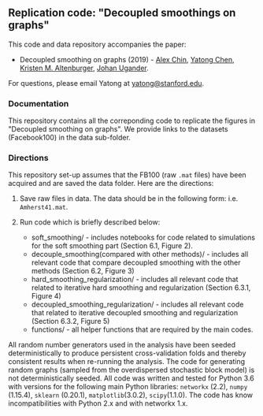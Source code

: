 ## Replication code: "Decoupled smoothings on graphs"

This code and data repository accompanies the paper:

* Decoupled smoothing on graphs (2019) - [Alex Chin](https://ajchin.github.io/), [Yatong Chen](https://github.com/YatongChen/), [Kristen M. Altenburger](http://kaltenburger.github.io/), [Johan Ugander](https://web.stanford.edu/~jugander/).

For questions, please email Yatong at yatong@stanford.edu.

### Documentation

This repository contains all the correponding code to replicate the figures in "Decoupled smoothing on graphs". We provide links to the datasets (Facebook100) in the data sub-folder.


### Directions

This repository set-up assumes that the FB100 (raw `.mat` files) have been acquired and are saved the data folder. Here are the directions:

1. Save raw files in data. The data should be in the following form: i.e. `Amherst41.mat`.

2. Run code which is briefly described below:
   * soft_smoothing/ - includes notebooks for code related to simulations for the soft smoothing part (Section 6.1, Figure 2).
   * decouple_smoothing(compared with other methods)/ - includes all relevant code that compare decoupled smoothing with the other methods (Section 6.2, Figure 3)
   * hard_smoothing_regularization/ - includes all relevant code that related to iterative hard smoothing and regularization (Section 6.3.1, Figure 4)
   * decoupled_smoothing_regularization/ - includes all relevant code that related to iterative decoupled smoothing and regularization (Section 6.3.2, Figure 5)
   * functions/ - all helper functions that are required by the main codes.

All random number generators used in the analysis have been seeded deterministically to produce persistent cross-validation folds and thereby consistent results when re-running the analysis. The code for generating random graphs (sampled from the overdispersed stochastic block model) is not deterministically seeded. All code was written and tested for Python 3.6 with versions for the following main Python libraries:  `networkx` (2.2), `numpy` (1.15.4), `sklearn` (0.20.1), `matplotlib`(3.0.2), `scipy`(1.1.0). The code has know incompatibilities with Python 2.x and with networkx 1.x.
